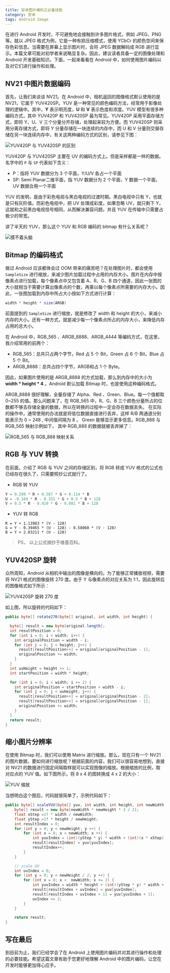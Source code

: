 ```yaml
---
title: 安卓图片编码之必备技能
category: 安卓
tags: Android Image
---
```


在进行 Android 开发时，不可避免地会接触到许多图片格式，例如 JPEG、PNG 等。就以 JPEG 格式为例，它是一种有损压缩模式，使用 YCbCr 的颜色空间来保存色彩信息。当需要在屏幕上显示图片时，会将 JPEG 数据解码成 RGB 进行显示。本篇文章可能对初学者来说略显复杂。因此，建议读者具备一定的图像处理和 Android 开发基础知识。下面，一起来看看在 Android 中，如何使用图片编码以及对它们进行操作和处理。

##  NV21 中图片数据编码

首先，让我们来谈谈 NV21。在 Android 中，相机返回的图像格式默认使用的是 NV21，它属于 YUV420SP。YUV 是一种常见的颜色编码方法，经常用于影像处理的逻辑中。其中，**Y** 表示明亮度，**U** 和 **V** 表示色度和浓度。YUV 模型有很多种编码方式，其中 YUV420P 和 YUV420SP 最为常见。YUV420P 采用平面存储方式，即将 Y、U、V 三个分量分开存储，处理起来较为方便。而 YUV420SP 则采用分离存储方式，即将 Y 分量存储在一块连续的内存中，而 U 和 V 分量则交替存储在另一块连续内存中，有关这两种编码方式的区别，请参见下图：

![YUV420P 与 YUV420SP 的区别](https://img-blog.csdnimg.cn/3dfefc789ece48a2bb73e17363a4d6a1.png)

 YUV420P 与 YUV420SP 主要在 UV 的编码方式上。但是采样都是一样的数据。名字中的 `P` 与 `SP` 代表如下含义：

- P：指将 YUV 数据分为 3 个平面，Y/U/V 各占一个平面
- SP: Semi Planar二维平面，指 YUV 数据分为 2 个平面，Y 数据一个平面，UV 数据合用一个平面

YUV 的发明，是由于彩色电视与黑白电视的过渡时期。黑白电视中只有 Y，也就是只有灰阶值。而彩色电视中，把 UV 处理成彩度，如果忽略 UV，就只剩下 Y，这就和之前黑白电视信号相同，从而解决兼容问题。并且 YUV 在传输中只需要占极少的带宽。

讲了半天的 YUV，那么这个 YUV 和 RGB 编码的 bitmap 有什么关系呢？

![摸不着头脑](https://img-blog.csdnimg.cn/20211201001533871.png)



##  Bitmap 的编码格式

做过 Android 应该都体会过 OOM 带来的痛苦吧？在处理图片时，都会使用 `SampleSize` 进行缩放，来减少图片加载过程中占用的内存大小。图片在内存中按像素点进行加载，每个像素点中又包含着 A、R、G、B 四个通道，因此一张图的大小就相当于需要计算出像素点的个数，再乘以每个像素点所需要的内存大小。因此，一张图加载到内存中所占大小按如下方式进行计算：

```java 
width * height * size(ARGB)
```

前面提到的 `SampleSize` 进行缩放，就是修改了 width 和 height 的大小，来减小内存的大小。还有一种方式，就是减少每一个像素点所占的内存大小，来降低内存占用的总大小。

在 Android 中，RGB_565 、ARGB_8888、ARGB_4444 等编码方式，在这里，我介绍常用的前两个：

+ RGB_565：总共只占两个字节，Red 占 5 个 Bit，Green 占 6 个 Bit，Blue 占 5 个  Bit。
+ ARGB_8888：总共占四个字节，ARGB和占 1 个 Byte。

因此，如果图片使用的是 ARGB_8888 的方式加载，那么到内存中的大小为 **width * height * 4** 。Android 默认加载 Bitmap 时，也是使用这种编码格式。

ARGB_8888 很好理解，全量存储了 Alpha、Red 、Green、Blue。每一个值都取 0~255 的值。那么问题来了，在 RGB_565 中，R、G、B 三个颜色分量所占的位数都不够去存储全量的数据，所以在转换的过程中一定会存在数据丢失。 在实际的操作中，通常使用的办法就是将低位数据直接进行丢弃，这样 R/B 两通道分别能表示为 0 ~ 248 , 中间值间隔为 8 。 Green 能够显示更多信息。RGB_888 与 RGB_565 映射示例如下， 其中 RGB_888 的数据就被丢弃掉了：

![RGB_565 与 RGB_888 映射关系](https://img-blog.csdnimg.cn/20211204101817139.png)



## RGB 与 YUV 转换

在前面，介绍了 RGB 与 YUV 之间的存储区别，将 RGB 转成 YUV 格式的公式也已经存在很久了，只需要照抄公式就行了。

+ RGB 转 YUV

```cpp
Y = 0.299 * R + 0.587 * G + 0.114 * B
U = -0.169 * R - 0.331 * G + 0.5 * B + 128
V = 0.5 * R - 0.419 * G - 0.081 * B + 128
```

+ YUV 转 RGB 

```
R = Y + 1.13983 * (V - 128)
G = Y - 0.39465 * (U - 128) - 0.58060 * (V - 128)
B = Y + 2.03211 * (U - 128)
```

> PS， 以上公式摘抄于维基百科。



## YUV420SP  旋转

众所周知，Android 从相机中输出的图像是横向的。为了能够正常播放视频，需要将 NV21 格式的图像旋转 270 度。由于 Y 与像素点的对应关系为 1:1，因此旋转后的图像格式如下所示：

![YUV420SP 旋转 270 度 ](https://img-blog.csdnimg.cn/449c347f1c0647969c33e9dd18eaaae3.png)

如上图，所以旋转的代码如下： 

```java
public byte[] rotate270(byte[] original, int width, int height) {

  byte[] result = new byte[original.length];
  int resultPosition = 0;
  for (int i = 0; i < width; i++) {
    int originalPosition = width - i;
    for (int j = 0; j < height; j++) {
      result[resultPosition++] = original[originalPosition - 1];
      originalPosition += width;
    }
  }
  int uvHeight = height >> 1;
  int startPosition = width * height;

  for (int i = 0; i < width; i += 2) {
    int originalPosition = startPosition + width - i;
    for (int j = 0; j < uvHeight; j++) {
      result[resultPosition++] = original[originalPosition - 2];
      result[resultPosition++] = original[originalPosition - 1];
      originalPosition += width;
    }
  }
  return result;
}
```



## 缩小图片分辨率

在使用 Bitmap 时，我们可以使用 Matrix 进行缩放。那么，现在只有一个 NV21 的图片数据，要如何进行缩放呢？根据前面的内容，我们可以很容易地想到，直接对 NV21 的数据进行固定间隔取样就可以实现图像的缩放。根据缩放的比例，取对应点的 YUV 值。如下图所示，将 8 x 4 的图转换成 4 x 2 的大小：

![YUV 缩放](https://img-blog.csdnimg.cn/246dd71fcf9c45c9bfbc98bfe3b4df51.png)

当想明白这个图后，代码就很简单了，示例代码如下：

```java
public byte[] scaleYUV(byte[] yuv, int width, int height, int newWidth, int newHeight) {
    byte[] result = new byte[newWidth * newHeight * 3 / 2];
    float xStep =1f * width / newWidth;
    float yStep =1f * height / newHeight;
    int resultIndex = 0;
    for (int y = 0; y < newHeight; y ++) {
        for (int x = 0; x < newWidth; x ++) {
            int yuvIndex = (int)(yStep * y) * width + (int)(x * xStep);
            result[resultIndex] = yuv[yuvIndex];
            resultIndex++;
        }
    }

    // scale UV
    int uvIndex = 0;
    for (int y = 0; y < newHeight / 2; y ++) {
        for (int x = 0; x <  newWidth; x += 2) {
            int yuvIndex = width * height + (int)(yStep * y) * width + (int)(x * xStep);
            result[resultIndex + uvIndex] = yuv[yuvIndex];
            result[resultIndex + uvIndex + 1] = yuv[yuvIndex + 1];
            uvIndex += 2;
        }
    }

    return result;
}
```



## 写在最后

到目前为止，我们已经学会了在 Android 上使用图片编码并对其进行操作和处理的必要技能。希望这篇文章有助于您更好地理解 Android 中的图片编码，让您在开发时能够更加得心应手。

